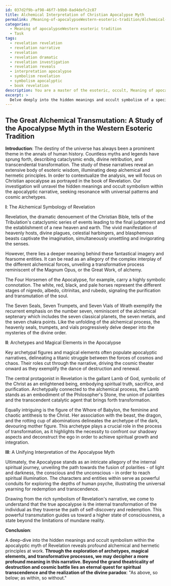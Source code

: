 ```yaml
---
id: 037d2f9b-af98-46f7-b9b0-8ad4defc2c87
title: Alchemical Interpretation of Christian Apocalypse Myth
permalink: /Meaning-of-apocalypseWestern-esoteric-tradition/Alchemical-Interpretation-of-Christian-Apocalypse-Myth/
categories:
  - Meaning of apocalypseWestern esoteric tradition
  - Task
tags:
  - revelation revelation
  - revelation narrative
  - revelation
  - revelation dramatic
  - revelation investigation
  - revelation reveals
  - interpretation apocalypse
  - symbolism revelation
  - symbolism apocalyptic
  - book revelation
description: You are a master of the esoteric, occult, Meaning of apocalypseWestern esoteric tradition, you complete tasks to the absolute best of your ability, no matter if you think you were not trained to do the task specifically, you will attempt to do it anyways, since you have performed the tasks you are given with great mastery, accuracy, and deep understanding of what is requested. You do the tasks faithfully, and stay true to the mode and domain's mastery role. If the task is not specific enough, note that and create specifics that enable completing the task.
excerpt: > 
  Delve deeply into the hidden meanings and occult symbolism of a specific apocalypse-related myth or legend from the Western esoteric tradition. Analyze the symbology within this narrative from an esoteric vantage point, connecting it to the underlying alchemical or hermetic principles. Examine the roles played by the archetypes and magical elements, as well as the transformational processes of the characters. Comprehensively, lay out your findings in a rich and creative manner.
---
```


## The Great Alchemical Transmutation: A Study of the Apocalypse Myth in the Western Esoteric Tradition

**Introduction**:
The destiny of the universe has always been a prominent theme in the annals of human history. Countless myths and legends have sprung forth, describing cataclysmic ends, divine retribution, and transcendental transformation. The study of these narratives reveal an extensive body of esoteric wisdom, illuminating deep alchemical and hermetic principles. In order to contextualize the analysis, we will focus on Christian apocalypse as portrayed in the book of Revelation. Our investigation will unravel the hidden meanings and occult symbolism within the apocalyptic narrative, seeking resonance with universal patterns and cosmic archetypes. 

**I**: The Alchemical Symbology of Revelation

Revelation, the dramatic denouement of the Christian Bible, tells of the Tribulation's cataclysmic series of events leading to the final judgement and the establishment of a new heaven and earth. The vivid manifestation of heavenly hosts, divine plagues, celestial harbingers, and blasphemous beasts captivate the imagination, simultaneously unsettling and invigorating the senses.

However, there lies a deeper meaning behind these fantastical imagery and fearsome entities. It can be read as an allegory of the complex interplay of the different alchemical forces, unveiling a transformative process reminiscent of the Magnum Opus, or the Great Work, of alchemy.

The Four Horsemen of the Apocalypse, for example, carry a highly symbolic connotation. The white, red, black, and pale horses represent the different stages of nigredo, albedo, citrinitas, and rubedo, signaling the purification and transmutation of the soul.

The Seven Seals, Seven Trumpets, and Seven Vials of Wrath exemplify the recurrent emphasis on the number seven, reminiscent of the alchemical septenary which includes the seven classical planets, the seven metals, and the seven chakra points. Like the unfolding of the alchemical process, the heavenly seals, trumpets, and vials progressively delve deeper into the mysteries of the divine order.

**II**: Archetypes and Magical Elements in the Apocalypse

Key archetypal figures and magical elements often populate apocalyptic narratives, delineating a titanic struggle between the forces of cosmos and chaos. Their roles cut through the narrative, driving the cosmic theater onward as they exemplify the dance of destruction and renewal.

The central protagonist in Revelation is the gallant Lamb of God, symbolic of the Christ as an enlightened being, embodying spiritual truth, sacrifice, and purification. Archetypally connected to the alchemical process, the Lamb stands as an embodiment of the Philosopher's Stone, the union of polarities and the transcendent catalytic agent that brings forth transformation.

Equally intriguing is the figure of the Whore of Babylon, the feminine and chaotic antithesis to the Christ. Her association with the beast, the dragon, and the rotting cup of abominations delineates the archetype of the dark, devouring mother figure. This archetype plays a crucial role in the process of transformation, as it highlights the necessity to confront our shadowy aspects and deconstruct the ego in order to achieve spiritual growth and integration.

**III**: A Unifying Interpretation of the Apocalypse Myth

Ultimately, the Apocalypse stands as an intricate allegory of the internal spiritual journey, unveiling the path towards the fusion of polarities - of light and darkness, the conscious and the unconscious - in order to reach spiritual illumination. The characters and entities within serve as powerful conduits for exploring the depths of human psyche, illustrating the universal yearning for redemption and transcendence.

Drawing from the rich symbolism of Revelation's narrative, we come to understand that the true apocalypse is the internal transformation of the individual as they traverse the path of self-discovery and redemption. This powerful transmutation guides us toward a higher state of consciousness, a state beyond the limitations of mundane reality.  

**Conclusion**:

A deep-dive into the hidden meanings and occult symbolism within the apocalyptic myth of Revelation reveals profound alchemical and hermetic principles at work. **Through the exploration of archetypes, magical elements, and transformative processes, we may decipher a more profound meaning in this narrative. Beyond the grand theatricality of destruction and cosmic battle lies an eternal quest for spiritual transcendence and the realization of the divine paradox**: "As above, so below; as within, so without."
